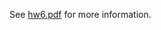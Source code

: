 See [hw6.pdf](https://github.com/lobZter/HW_in_NCTU/blob/master/Machine_Learning/HW6/hw6.pdf) for more information.
